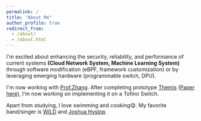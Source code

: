 ```yaml
---
permalink: /
title: "About Me"
author_profile: true
redirect_from: 
  - /about/
  - /about.html
---
```


I'm excited about enhancing the security, reliability, and performance of current systems **(Cloud Network System, Machine Learning System)** 
through software modification (eBPF, framework customization) or by leveraging emerging hardware (programmable switch, DPU).

I'm now working with [Prof.Zhang](https://zhangmenghao.github.io/). After completing prototype [Themis](https://github.com/Eternal579/Themis) ([Paper here](http://bugeater.space/files/sosp24poster_Themis.pdf)), I'm now working on implementing it on a Tofino Switch.

Apart from studying, I love swimming and cooking😋. My favorite band/singer is [WILD](https://www.wildtheband.com/) and [Joshua Hyslop](https://www.joshuahyslop.com/).